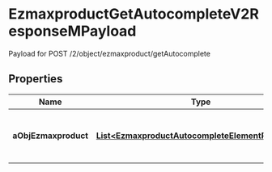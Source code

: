 

# EzmaxproductGetAutocompleteV2ResponseMPayload

Payload for POST /2/object/ezmaxproduct/getAutocomplete

## Properties

| Name | Type | Description | Notes |
|------------ | ------------- | ------------- | -------------|
|**aObjEzmaxproduct** | [**List&lt;EzmaxproductAutocompleteElementResponse&gt;**](EzmaxproductAutocompleteElementResponse.md) | An array of Ezmaxproduct autocomplete element response. |  |



